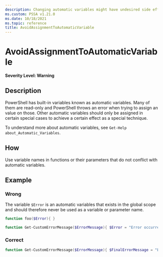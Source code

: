 ```yaml
---
description: Changing automatic variables might have undesired side effects
ms.custom: PSSA v1.21.0
ms.date: 10/18/2021
ms.topic: reference
title: AvoidAssignmentToAutomaticVariable
---
```

# AvoidAssignmentToAutomaticVariable

**Severity Level: Warning**

## Description

PowerShell has built-in variables known as automatic variables. Many of them are read-only and
PowerShell throws an error when trying to assign an value on those. Other automatic variables should
only be assigned in certain special cases to achieve a certain effect as a special technique.

To understand more about automatic variables, see `Get-Help about_Automatic_Variables`.

## How

Use variable names in functions or their parameters that do not conflict with automatic variables.

## Example

### Wrong

The variable `$Error` is an automatic variables that exists in the global scope and should therefore
never be used as a variable or parameter name.

```powershell
function foo($Error){ }
```

```powershell
function Get-CustomErrorMessage($ErrorMessage){ $Error = "Error occurred: $ErrorMessage" }
```

### Correct

```powershell
function Get-CustomErrorMessage($ErrorMessage){ $FinalErrorMessage = "Error occurred: $ErrorMessage" }
```
